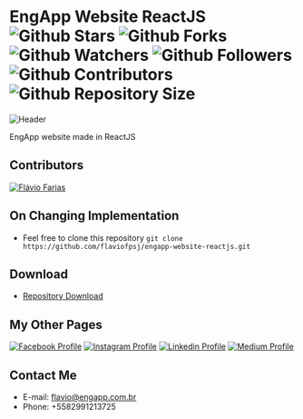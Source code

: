 # EngApp Website ReactJS ![Github Stars](https://img.shields.io/github/stars/flaviofpsj/engapp-website-reactjs.svg?label=Stars) ![Github Forks](https://img.shields.io/github/forks/flaviofpsj/engapp-website-reactjs.svg?label=Forks) ![Github Watchers](https://img.shields.io/github/watchers/flaviofpsj/engapp-website-reactjs.svg?label=Watchers) ![Github Followers](https://img.shields.io/github/followers/flaviofpsj.svg?label=Followers) ![Github Contributors](https://img.shields.io/github/contributors/flaviofpsj/engapp-website-reactjs.svg?label=Contributors) ![Github Repository Size](https://img.shields.io/github/repo-size/flaviofpsj/engapp-website-reactjs.svg?label=Size)

![Header](https://i.imgur.com/3Bdyn4v.png)

EngApp website made in ReactJS

## Contributors
<a href="https://github.com/flaviofpsj"><img src="https://i.imgur.com/TlK8zDB.png" title="Flávio Farias"></a>

## On Changing Implementation
+ Feel free to clone this repository `git clone https://github.com/flaviofpsj/engapp-website-reactjs.git`

## Download
+ [Repository Download](https://github.com/flaviofpsj/engapp-website-reactjs/archive/master.zip)

## My Other Pages
<a href="https://www.facebook.com/flaviofpsj"><img src="https://i.imgur.com/bHRTPvs.png" title="Facebook Profile"></a> <a href="https://www.instagram.com/flaviofpsj"><img src="https://i.imgur.com/VrYSoc0.png" title="Instagram Profile"></a> <a href="https://www.linkedin.com/in/flaviofpsj"><img src="https://i.imgur.com/ERL5FFt.png" title="Linkedin Profile"></a> <a href="https://www.medium.com/@flaviofpsj"><img src="https://i.imgur.com/UPR0HtK.png" title="Medium Profile"></a>

## Contact Me
+ E-mail: flavio@engapp.com.br
+ Phone: +5582991213725